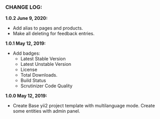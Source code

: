 ### CHANGE LOG:

**1.0.2 June 9, 2020:**
- Add alias to pages and products.
- Make all deleting for feedback entries.

**1.0.1 May 12, 2019:**
- Add badges:
    - Latest Stable Version
    - Latest Unstable Version
    - License
    - Total Downloads.
    - Build Status
    - Scrutinizer Code Quality

**1.0.0 May 12, 2019:**
- Create Base yii2 project template with multilanguage mode. Create some entities with admin panel.